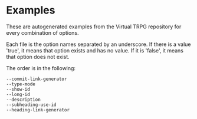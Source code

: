# Examples

These are autogenerated examples from the Virtual TRPG repository for every combination of options.

Each file is the option names separated by an underscore. If there is a value 'true', it means that option exists and has no value. If it is 'false', it means that option does not exist.

The order is in the following:
```
--commit-link-generator
--type-mode
--show-id
--long-id
--description
--subheading-use-id
--heading-link-generator
```
